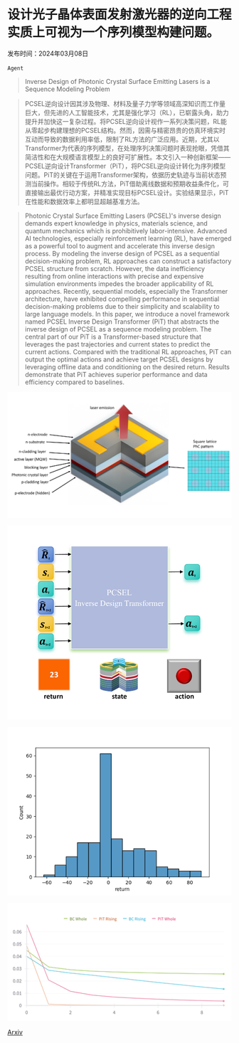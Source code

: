 # 设计光子晶体表面发射激光器的逆向工程实质上可视为一个序列模型构建问题。

发布时间：2024年03月08日

`Agent`

> Inverse Design of Photonic Crystal Surface Emitting Lasers is a Sequence Modeling Problem

> PCSEL逆向设计因其涉及物理、材料及量子力学等领域高深知识而工作量巨大，但先进的人工智能技术，尤其是强化学习（RL），已崭露头角，助力提升并加快这一复杂过程。将PCSEL逆向设计视作一系列决策问题，RL能从零起步构建理想的PCSEL结构。然而，因需与精密昂贵的仿真环境实时互动而导致的数据利用率低，限制了RL方法的广泛应用。近期，尤其以Transformer为代表的序列模型，在处理序列决策问题时表现抢眼，凭借其简洁性和在大规模语言模型上的良好可扩展性。本文引入一种创新框架——PCSEL逆向设计Transformer（PiT），将PCSEL逆向设计转化为序列模型问题。PiT的关键在于运用Transformer架构，依据历史轨迹与当前状态预测当前操作。相较于传统RL方法，PiT借助离线数据和预期收益条件化，可直接输出最优行动方案，并精准实现目标PCSEL设计。实验结果显示，PiT在性能和数据效率上都明显超越基准方法。

> Photonic Crystal Surface Emitting Lasers (PCSEL)'s inverse design demands expert knowledge in physics, materials science, and quantum mechanics which is prohibitively labor-intensive. Advanced AI technologies, especially reinforcement learning (RL), have emerged as a powerful tool to augment and accelerate this inverse design process. By modeling the inverse design of PCSEL as a sequential decision-making problem, RL approaches can construct a satisfactory PCSEL structure from scratch. However, the data inefficiency resulting from online interactions with precise and expensive simulation environments impedes the broader applicability of RL approaches. Recently, sequential models, especially the Transformer architecture, have exhibited compelling performance in sequential decision-making problems due to their simplicity and scalability to large language models. In this paper, we introduce a novel framework named PCSEL Inverse Design Transformer (PiT) that abstracts the inverse design of PCSEL as a sequence modeling problem. The central part of our PiT is a Transformer-based structure that leverages the past trajectories and current states to predict the current actions. Compared with the traditional RL approaches, PiT can output the optimal actions and achieve target PCSEL designs by leveraging offline data and conditioning on the desired return. Results demonstrate that PiT achieves superior performance and data efficiency compared to baselines.

![设计光子晶体表面发射激光器的逆向工程实质上可视为一个序列模型构建问题。](../../../paper_images/2403.05149/x1.png)

![设计光子晶体表面发射激光器的逆向工程实质上可视为一个序列模型构建问题。](../../../paper_images/2403.05149/x2.png)

![设计光子晶体表面发射激光器的逆向工程实质上可视为一个序列模型构建问题。](../../../paper_images/2403.05149/dataset.png)

![设计光子晶体表面发射激光器的逆向工程实质上可视为一个序列模型构建问题。](../../../paper_images/2403.05149/merged_train.png)

[Arxiv](https://arxiv.org/abs/2403.05149)